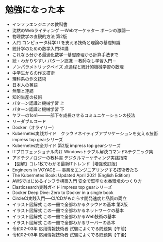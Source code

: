 # 勉強になった本

- インフラエンジニアの教科書
- 沈黙のWebライティング —Webマーケッター ボーンの激闘—
- 物理数学の直観的方法 第2版
- 入門 コンピュータ科学 ITを支える技術と理論の基礎知識
- 統計学のための数学入門30講
- これなら分かる最適化数学―基礎原理から計算手法まで
- 続・わかりやすい パターン認識 －教師なし学習入門－
- ノンパラメトリックベイズ 点過程と統計的機械学習の数理
- 中学生からの作文技術
- 理科系の作文技術
- 日本人の英語
- 無限と連続
- 知的生産の技術
- パターン認識と機械学習 上
- パターン認識と機械学習 下
- ヤフーの1on1―――部下を成長させるコミュニケーションの技法
- リーダブルコード
- Docker（オライリー）
- Kubernetes実践ガイド　クラウドネイティブアプリケーションを支える技術 impress top gearシリーズ
- Kubernetes完全ガイド 第2版 impress top gearシリーズ
- ITプロフェッショナル向け Windowsトラブル解決コマンド&テクニック集
- アドテクノロジーの教科書 デジタルマーケティング実践指南
- 【図解】コレ1枚でわかる最新ITトレンド［増強改訂版］
- Engineers in VOYAGE ― 事業をエンジニアリングする技術者たち
- The Kubernetes Book: Updated April 2021 (English Edition)
- AWSではじめるインフラ構築入門 安全で堅牢な本番環境のつくり方
- Elasticsearch実践ガイド impress top gearシリーズ
- Docker Deep Dive: Zero to Docker in a single book
- CircleCI実践入門──CI/CDがもたらす開発速度と品質の両立
- イラスト図解式 この一冊で全部わかるクラウドの基本 第2版
- イラスト図解式 この一冊で全部わかるネットワークの基本
- イラスト図解式 この一冊で全部わかるWeb技術の基本
- イラスト図解式 この一冊で全部わかるサーバーの基本
- 令和02-03年 応用情報技術者 試験によくでる問題集【午前】
- 令和02-03年 応用情報技術者 試験によくでる問題集【午後】